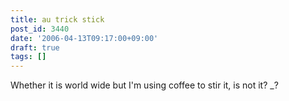 ```yaml
---
title: au trick stick
post_id: 3440
date: '2006-04-13T09:17:00+09:00'
draft: true
tags: []
---
```


Whether it is world wide but I'm using coffee to stir it, is not it? _?
